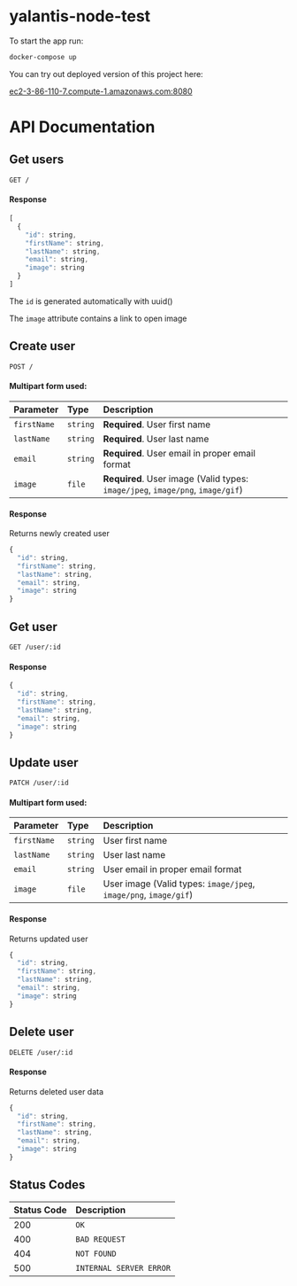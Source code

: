 # yalantis-node-test

To start the app run:

```sh
docker-compose up
```

You can try out deployed version of this project here:

[ec2-3-86-110-7.compute-1.amazonaws.com:8080](http://ec2-3-86-110-7.compute-1.amazonaws.com:8080)

# API Documentation

## Get users

```http
GET /
```

#### Response

```javascript
[
  {
    "id": string,
    "firstName": string,
    "lastName": string,
    "email": string,
    "image": string
  }
]
```

The `id` is generated automatically with uuid()

The `image` attribute contains a link to open image

## Create user

```http
POST /
```

#### Multipart form used:

| Parameter | Type | Description |
| :--- | :--- | :--- |
| `firstName` | `string` | **Required**. User first name |
| `lastName` | `string` | **Required**. User last name |
| `email` | `string` | **Required**. User email in proper email format |
| `image` | `file` | **Required**. User image (Valid types: `image/jpeg`, `image/png`, `image/gif`) |

#### Response

Returns newly created user

```javascript
{
  "id": string,
  "firstName": string,
  "lastName": string,
  "email": string,
  "image": string
}
```

## Get user

```http
GET /user/:id
```

#### Response

```javascript
{
  "id": string,
  "firstName": string,
  "lastName": string,
  "email": string,
  "image": string
}
```

## Update user

```http
PATCH /user/:id
```

#### Multipart form used:

| Parameter | Type | Description |
| :--- | :--- | :--- |
| `firstName` | `string` | User first name |
| `lastName` | `string` | User last name |
| `email` | `string` | User email in proper email format |
| `image` | `file` | User image (Valid types: `image/jpeg`, `image/png`, `image/gif`) |

#### Response

Returns updated user

```javascript
{
  "id": string,
  "firstName": string,
  "lastName": string,
  "email": string,
  "image": string
}
```

## Delete user

```http
DELETE /user/:id
```

#### Response

Returns deleted user data

```javascript
{
  "id": string,
  "firstName": string,
  "lastName": string,
  "email": string,
  "image": string
}
```

## Status Codes

| Status Code | Description |
| :--- | :--- |
| 200 | `OK` |
| 400 | `BAD REQUEST` |
| 404 | `NOT FOUND` |
| 500 | `INTERNAL SERVER ERROR` |
